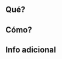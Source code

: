 ## Qué? <!-- Descripción general de lo que hiciste, tratar de que sea una frase -->

## Cómo? <!-- Descripción específica de cómo lograste el objetivo, incluyendo los pasos realizados -->

## Info adicional <!-- Información adicional como fotos comparativas en caso de UI o temas pendientes -->